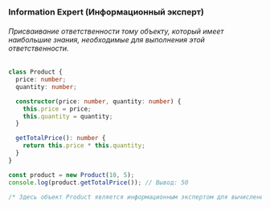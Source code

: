 ### Information Expert (Информационный эксперт)

###### Присваивание ответственности тому объекту, который имеет наибольшие знания, необходимые для выполнения этой ответственности.

```ts
class Product {
  price: number;
  quantity: number;

  constructor(price: number, quantity: number) {
    this.price = price;
    this.quantity = quantity;
  }

  getTotalPrice(): number {
    return this.price * this.quantity;
  }
}

const product = new Product(10, 5);
console.log(product.getTotalPrice()); // Вывод: 50

/* Здесь объект Product является информационным экспертом для вычисления общей стоимости, так как он владеет всей необходимой информацией. */
```
